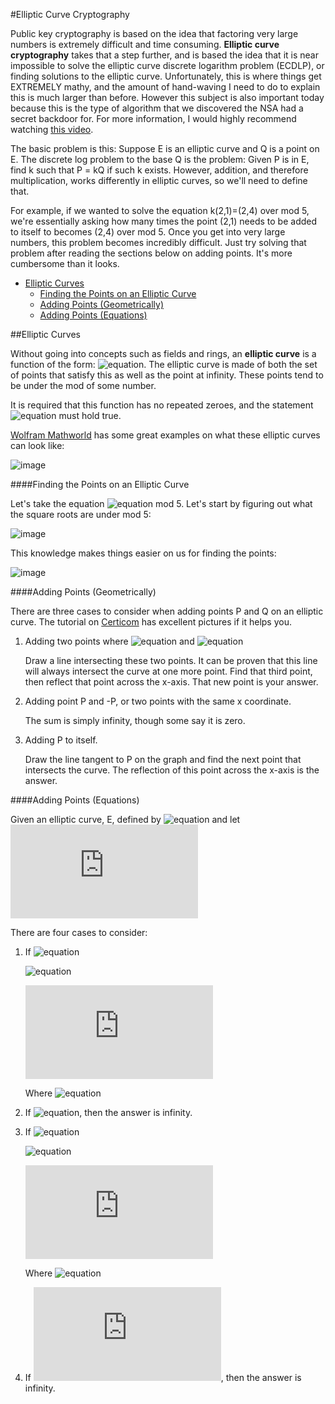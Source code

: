#Elliptic Curve Cryptography

Public key cryptography is based on the idea that factoring very large numbers is extremely difficult and time consuming.  **Elliptic curve cryptography** takes that a step further, and is based the idea that it is near impossible to solve the elliptic curve discrete logarithm problem (ECDLP), or finding solutions to the elliptic curve.  Unfortunately, this is where things get EXTREMELY mathy, and the amount of hand-waving I need to do to explain this is much larger than before.  However this subject is also important today because this is the type of algorithm that we discovered the NSA had a secret backdoor for.  For more information, I would highly recommend watching [this video](https://www.youtube.com/watch?v=ulg_AHBOIQU).

The basic problem is this:  Suppose E is an elliptic curve and Q is a point on E.  The discrete log problem to the base Q is the problem: Given P is in E, find k such that P = kQ if such k exists.  However, addition, and therefore multiplication, works differently in elliptic curves, so we'll need to define that.

For example, if we wanted to solve the equation k(2,1)=(2,4) over mod 5, we're essentially asking how many times the point (2,1) needs to be added to itself to becomes (2,4) over mod 5.  Once you get into very large numbers, this problem becomes incredibly difficult.  Just try solving that problem after reading the sections below on adding points.  It's more cumbersome than it looks.

* [Elliptic Curves](https://github.com/MovieStiles/Cryptography/tree/master/Elliptic%20Curves#elliptic-curves)
   * [Finding the Points on an Elliptic Curve](https://github.com/MovieStiles/Cryptography/tree/master/Elliptic%20Curves#finding-the-points-on-an-elliptic-curve)
   * [Adding Points (Geometrically)](https://github.com/MovieStiles/Cryptography/tree/master/Elliptic%20Curves#adding-points-geometrically)
   * [Adding Points (Equations)](https://github.com/MovieStiles/Cryptography/tree/master/Elliptic%20Curves#adding-points-equations)

##Elliptic Curves

Without going into concepts such as fields and rings, an **elliptic curve** is a function of the form: ![equation](http://latex.codecogs.com/gif.latex?y^2%3Dx^3&plus;Ax&plus;B).  The elliptic curve is made of both the set of points that satisfy this as well as the point at infinity.  These points tend to be under the mod of some number.

It is required that this function has no repeated zeroes, and the statement ![equation](http://latex.codecogs.com/gif.latex?4A^3&plus;27B^2\\neq%200) must hold true.

[Wolfram Mathworld](http://mathworld.wolfram.com/EllipticCurve.html) has some great examples on what these elliptic curves can look like:

![image](http://i.imgur.com/cfBJZst.png)

####Finding the Points on an Elliptic Curve

Let's take the equation ![equation](http://latex.codecogs.com/gif.latex?y^2%3Dx^3-x) mod 5.  Let's start by figuring out what the square roots are under mod 5:

![image](http://i.imgur.com/Fsb2DIq.png)

This knowledge makes things easier on us for finding the points:

![image](http://i.imgur.com/ZybNYRO.png)

####Adding Points (Geometrically)

There are three cases to consider when adding points P and Q on an elliptic curve.  The tutorial on [Certicom](https://www.certicom.com/index.php/21-elliptic-curve-addition-a-geometric-approach) has excellent pictures if it helps you.

1. Adding two points where ![equation](http://latex.codecogs.com/gif.latex?x_1\\neq%20x_2) and ![equation](http://latex.codecogs.com/gif.latex?P\\neq%20Q)

   Draw a line intersecting these two points.  It can be proven that this line will always intersect the curve at one more point.  Find that third point, then reflect that point across the x-axis.  That new point is your answer.

2. Adding point P and -P, or two points with the same x coordinate.

   The sum is simply infinity, though some say it is zero.

3. Adding P to itself.

   Draw the line tangent to P on the graph and find the next point that intersects the curve.  The reflection of this point across the x-axis is the answer.

####Adding Points (Equations)

Given an elliptic curve, E, defined by ![equation](http://latex.codecogs.com/gif.latex?y^2%3Dx^3&plus;Ax&plus;B) and let ![equation](http://latex.codecogs.com/gif.latex?P_1%3D%28x_1%2Cy_1%29%2C%20P_2%3D%28x_2%2Cy_2%29%2C%20and%20P_3%3D%28x_3%2Cy_3%29%3DP_1&plus;P_2)

There are four cases to consider:

1. If ![equation](http://latex.codecogs.com/gif.latex?x_1\\neq%20x_2)

   ![equation](http://latex.codecogs.com/gif.latex?x_3%3Dm^2-x_1-x_2)

   ![equation](http://latex.codecogs.com/gif.latex?y_3%3Dm%28x_1-x_3%29-y_1)

   Where ![equation](http://latex.codecogs.com/gif.latex?m%3D\\frac{y_2-y_1}{x_2-x_1})

2. If ![equation](http://latex.codecogs.com/gif.latex?x_1%3Dx_2%2C%20y_1\\neq%20y_2), then the answer is infinity.

3. If ![equation](http://latex.codecogs.com/gif.latex?P_1%3DP_2%2C%20y_1\\neq%200)

   ![equation](http://latex.codecogs.com/gif.latex?x_3%3Dm^2-2x_1)

   ![equation](http://latex.codecogs.com/gif.latex?y_3%3Dm%28x_1-x_3%29-y_1)

   Where ![equation](http://latex.codecogs.com/gif.latex?m%3D\\frac{3x_1^2&plus;A}{2y_1})

4. If ![equation](http://latex.codecogs.com/gif.latex?P_1%3DP_2%2C%20y_1=%200), then the answer is infinity.